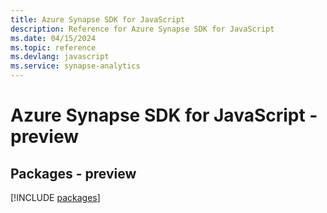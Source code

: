 ```yaml
---
title: Azure Synapse SDK for JavaScript
description: Reference for Azure Synapse SDK for JavaScript
ms.date: 04/15/2024
ms.topic: reference
ms.devlang: javascript
ms.service: synapse-analytics
---
```

# Azure Synapse SDK for JavaScript - preview
## Packages - preview
[!INCLUDE [packages](synapse-index.md)]